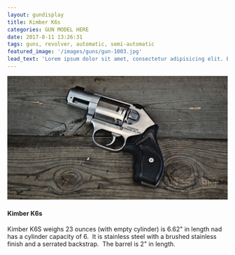 ```yaml
---
layout: gundisplay
title: Kimber K6s
categories: GUN MODEL HERE
date: 2017-8-11 13:26:31
tags: guns, revolver, automatic, semi-automatic
featured_image: '/images/guns/gun-1003.jpg'
lead_text: 'Lorem ipsum dolor sit amet, consectetur adipisicing elit. Expedita maiores quisquam id sunt, a architecto molestias velit, distinctio quidem non, nostrum provident quibusdam enim. Neque ipsam temporibus commodi facere minima.'
---
```


<div>
<img src="/images/guns/gun-1003.jpg" alt="Kimber" />
</div>

#### Kimber K6s
Kimber K6S weighs 23 ounces (with empty cylinder) is 6.62" in length nad has a cylinder capacity of 6.  It is stainless steel with a brushed stainless finish and a serrated backstrap.  The barrel is 2" in length.

